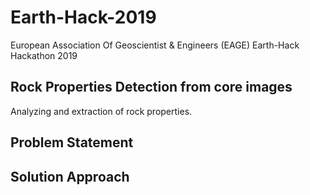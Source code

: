 # Earth-Hack-2019
European Association Of Geoscientist & Engineers (EAGE) Earth-Hack Hackathon 2019

## Rock Properties Detection from core images
Analyzing and extraction of rock properties.

## Problem Statement

## Solution Approach
